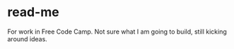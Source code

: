 # read-me
For work in Free Code Camp.
Not sure what I am going to build, still kicking around ideas.  
